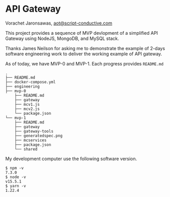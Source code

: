 # API Gateway 

Vorachet Jaronsawas, <aot@script-conductive.com>

This project provides a sequence of MVP devlopment of a simplified API Gateway using NodeJS, MongoDB, and MySQL stack.  

Thanks James Neilson for asking me to demonstrate the example of 2-days software engineering work to deliver the working example of API gateway.

As of today, we have MVP-0 and MVP-1. Each progress provides ```README.md```

```
.
├── README.md
├── docker-compose.yml
├── engineering
├── mvp-0
    ├── README.md
    ├── gateway
    ├── mcv1.js
    ├── mcv2.js
    └── package.json
└── mvp-1
    ├── README.md
    ├── gateway
    ├── gateway-tools
    ├── generatedspec.png
    ├── mcservices
    ├── package.json
    └── shared
```

My development computer use the following software version. 
```
$ npm -v
7.3.0
$ node -v
v15.5.1
$ yarn -v
1.22.4

```
